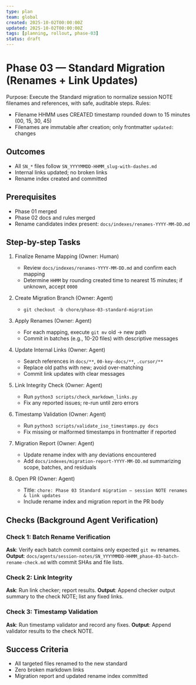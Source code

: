 ```yaml
---
type: plan
team: global
created: 2025-10-02T00:00:00Z
updated: 2025-10-02T00:00:00Z
tags: [planning, rollout, phase-03]
status: draft
---
```


# Phase 03 — Standard Migration (Renames + Link Updates)

Purpose: Execute the Standard migration to normalize session NOTE filenames and references, with safe, auditable steps.
Rules:

- Filename HHMM uses CREATED timestamp rounded down to 15 minutes (00, 15, 30, 45)
- Filenames are immutable after creation; only frontmatter `updated:` changes

## Outcomes

- All `SN_*` files follow `SN_YYYYMMDD-HHMM_slug-with-dashes.md`
- Internal links updated; no broken links
- Rename index created and committed

## Prerequisites

- Phase 01 merged
- Phase 02 docs and rules merged
- Rename candidates index present: `docs/indexes/renames-YYYY-MM-DD.md`

## Step-by-step Tasks

1. Finalize Rename Mapping (Owner: Human)

   - Review `docs/indexes/renames-YYYY-MM-DD.md` and confirm each mapping
   - Determine `HHMM` by rounding created time to nearest 15 minutes; if unknown, accept `0000`

2. Create Migration Branch (Owner: Agent)

   - `git checkout -b chore/phase-03-standard-migration`

3. Apply Renames (Owner: Agent)

   - For each mapping, execute `git mv` old → new path
   - Commit in batches (e.g., 10-20 files) with descriptive messages

4. Update Internal Links (Owner: Agent)

   - Search references in `docs/**`, `00-key-docs/**`, `.cursor/**`
   - Replace old paths with new; avoid over-matching
   - Commit link updates with clear messages

5. Link Integrity Check (Owner: Agent)

   - Run `python3 scripts/check_markdown_links.py`
   - Fix any reported issues; re-run until zero errors

6. Timestamp Validation (Owner: Agent)

   - Run `python3 scripts/validate_iso_timestamps.py docs`
   - Fix missing or malformed timestamps in frontmatter if reported

7. Migration Report (Owner: Agent)

   - Update rename index with any deviations encountered
   - Add `docs/indexes/migration-report-YYYY-MM-DD.md` summarizing scope, batches, and residuals

8. Open PR (Owner: Agent)
   - Title: `chore: Phase 03 Standard migration — session NOTE renames & link updates`
   - Include rename index and migration report in the PR body

## Checks (Background Agent Verification)

### Check 1: Batch Rename Verification

**Ask**: Verify each batch commit contains only expected `git mv` renames.
**Output**: `docs/agents/session-notes/SN_YYYYMMDD-HHMM_phase-03-batch-rename-check.md` with commit SHAs and file lists.

### Check 2: Link Integrity

**Ask**: Run link checker; report results.
**Output**: Append checker output summary to the check NOTE; list any fixed links.

### Check 3: Timestamp Validation

**Ask**: Run timestamp validator and record any fixes.
**Output**: Append validator results to the check NOTE.

## Success Criteria

- All targeted files renamed to the new standard
- Zero broken markdown links
- Migration report and updated rename index committed
